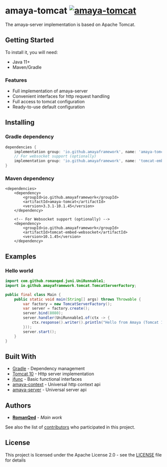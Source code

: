 # amaya-tomcat [![amaya-tomcat](https://img.shields.io/maven-central/v/io.github.amayaframework/amaya-tomcat?color=blue)](https://repo1.maven.org/maven2/io/github/amayaframework/amaya-tomcat)
The amaya-server implementation is based on Apache Tomcat.

## Getting Started

To install it, you will need:

* Java 11+
* Maven/Gradle

### Features

* Full implementation of amaya-server
* Convenient interfaces for http request handling
* Full access to tomcat configuration
* Ready-to-use default configuration

## Installing

### Gradle dependency

```Groovy
dependencies {
    implementation group: 'io.github.amayaframework', name: 'amaya-tomcat', version: '3.3.1-10.1.45'
    // For websocket support (optionally)
    implementation group: 'io.github.amayaframework', name: 'tomcat-embed-websocket', version: '10.1.45'
}
```

### Maven dependency

```
<dependencies>
    <dependency>
        <groupId>io.github.amayaframework</groupId>
        <artifactId>amaya-tomcat</artifactId>
        <version>3.3.1-10.1.45</version>
    </dependency>
    
    <!-- For Websocket support (optionally) -->
    <dependency>
        <groupId>io.github.amayaframework</groupId>
        <artifactId>tomcat-embed-websocket</artifactId>
        <version>10.1.45</version>
    </dependency>
```

## Examples

### Hello world

```Java
import com.github.romanqed.juni.UniRunnable1;
import io.github.amayaframework.tomcat.TomcatServerFactory;

public final class Main {
    public static void main(String[] args) throws Throwable {
        var factory = new TomcatServerFactory();
        var server = factory.create();
        server.bind(8080);
        server.handler(UniRunnable1.of(ctx -> {
            ctx.response().writer().println("Hello from Amaya (Tomcat 10)");
        }));
        server.start();
    }
}
```

## Built With

* [Gradle](https://gradle.org) - Dependency management
* [Tomcat 10](https://tomcat.apache.org/tomcat-10.1-doc/index.html) - Http server implementation
* [jfunc](https://github.com/RomanQed/jfunc) - Basic functional interfaces
* [amaya-context](https://github.com/AmayaFramework/amaya-core) - Universal http context api
* [amaya-server](https://github.com/AmayaFramework/amaya-core) - Universal server api

## Authors

* **[RomanQed](https://github.com/RomanQed)** - *Main work*

See also the list of [contributors](https://github.com/AmayaFramework/amaya-jetty/contributors)
who participated in this project.

## License

This project is licensed under the Apache License 2.0 - see the [LICENSE](LICENSE) file for details
